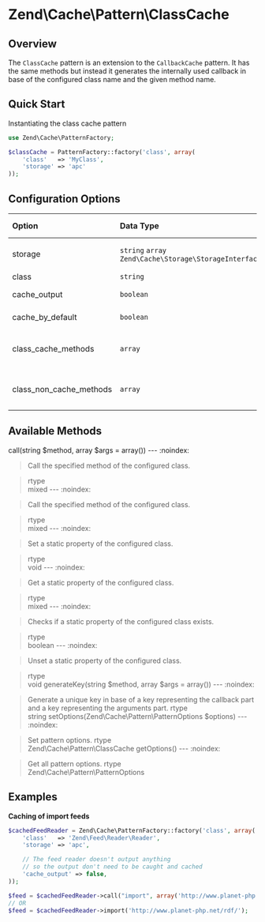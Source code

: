 # Zend\\Cache\\Pattern\\ClassCache

## Overview

The `ClassCache` pattern is an extension to the `CallbackCache` pattern. It has the same methods but
instead it generates the internally used callback in base of the configured class name and the given
method name.

## Quick Start

Instantiating the class cache pattern

```php
use Zend\Cache\PatternFactory;

$classCache = PatternFactory::factory('class', array(
    'class'   => 'MyClass',
    'storage' => 'apc'
));
```

## Configuration Options

<table>
<colgroup>
<col width="14%" />
<col width="36%" />
<col width="8%" />
<col width="39%" />
</colgroup>
<thead>
<tr class="header">
<th align="left">Option</th>
<th align="left">Data Type</th>
<th align="left">Default Value</th>
<th align="left">Description</th>
</tr>
</thead>
<tbody>
<tr class="odd">
<td align="left">storage</td>
<td align="left"><code>string</code> <code>array</code>
<code>Zend\Cache\Storage\StorageInterface</code></td>
<td align="left">&lt;none&gt;</td>
<td align="left">The storage to write/read cached data</td>
</tr>
<tr class="even">
<td align="left">class</td>
<td align="left"><code>string</code></td>
<td align="left">&lt;none&gt;</td>
<td align="left">The class name</td>
</tr>
<tr class="odd">
<td align="left">cache_output</td>
<td align="left"><code>boolean</code></td>
<td align="left"><code>true</code></td>
<td align="left">Cache output of callback</td>
</tr>
<tr class="even">
<td align="left">cache_by_default</td>
<td align="left"><code>boolean</code></td>
<td align="left"><code>true</code></td>
<td align="left">Cache method calls by default</td>
</tr>
<tr class="odd">
<td align="left">class_cache_methods</td>
<td align="left"><code>array</code></td>
<td align="left"><code>[]</code></td>
<td align="left">List of methods to cache (If <code>cache_by_default</code> is disabled)</td>
</tr>
<tr class="even">
<td align="left">class_non_cache_methods</td>
<td align="left"><code>array</code></td>
<td align="left"><code>[]</code></td>
<td align="left">List of methods to no-cache (If <code>cache_by_default</code> is enabled)</td>
</tr>
</tbody>
</table>

## Available Methods

call(string $method, array $args = array()) --- :noindex:

> Call the specified method of the configured class.

> rtype  
mixed
--- :noindex:

> Call the specified method of the configured class.

> rtype  
mixed
--- :noindex:

> Set a static property of the configured class.

> rtype  
void
--- :noindex:

> Get a static property of the configured class.

> rtype  
mixed
--- :noindex:

> Checks if a static property of the configured class exists.

> rtype  
boolean
--- :noindex:

> Unset a static property of the configured class.

> rtype  
void
generateKey(string $method, array $args = array()) --- :noindex:

> Generate a unique key in base of a key representing the callback part and a key representing the
arguments part.
rtype  
string
setOptions(Zend\\Cache\\Pattern\\PatternOptions $options) --- :noindex:

> Set pattern options.
rtype  
Zend\\Cache\\Pattern\\ClassCache
getOptions() --- :noindex:

> Get all pattern options.
rtype  
Zend\\Cache\\Pattern\\PatternOptions
## Examples

**Caching of import feeds**

```php
$cachedFeedReader = Zend\Cache\PatternFactory::factory('class', array(
    'class'   => 'Zend\Feed\Reader\Reader',
    'storage' => 'apc',

    // The feed reader doesn't output anything
    // so the output don't need to be caught and cached
    'cache_output' => false,
));

$feed = $cachedFeedReader->call("import", array('http://www.planet-php.net/rdf/'));
// OR
$feed = $cachedFeedReader->import('http://www.planet-php.net/rdf/');
```
